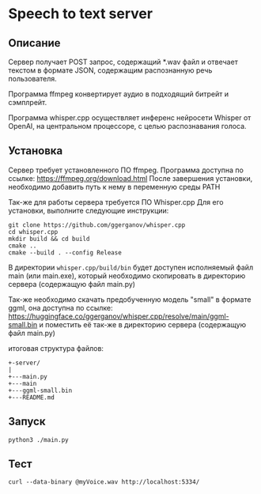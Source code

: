 # Speech to text server

## Описание

Сервер получает POST запрос, содержащий *.wav файл и отвечает текстом в формате JSON, содержащим распознанную речь пользователя.

Программа ffmpeg конвертирует аудио в подходящий битрейт и сэмплрейт.

Программа whisper.cpp осуществляет инференс нейросети Whisper от OpenAI, на центральном процессоре, с целью распознавания голоса.

## Установка

Сервер требует установленного ПО ffmpeg. Программа доступна по ссылке: https://ffmpeg.org/download.html
После завершения установки, необходимо добавить путь к нему в переменную среды PATH

Так-же для работы сервера требуется ПО Whisper.cpp
Для его установки, выполните следующие инструкции:
```
git clone https://github.com/ggerganov/whisper.cpp
cd whisper.cpp
mkdir build && cd build
cmake ..
cmake --build . --config Release
```
В директории ```whisper.cpp/build/bin``` будет доступен исполняемый файл main (или main.exe), который необходимо скопировать в директорию сервера (содержащую файл main.py)

Так-же необходимо скачать предобученную модель "small" в формате ggml, она доступна по ссылке:
https://huggingface.co/ggerganov/whisper.cpp/resolve/main/ggml-small.bin
и поместить её так-же в директорию сервера (содержащую файл main.py)

итоговая структура файлов:
```
+-server/
|
+---main.py
+---main
+---ggml-small.bin
+---README.md
```

## Запуск

```
python3 ./main.py
```

## Тест

```
curl --data-binary @myVoice.wav http://localhost:5334/
```
